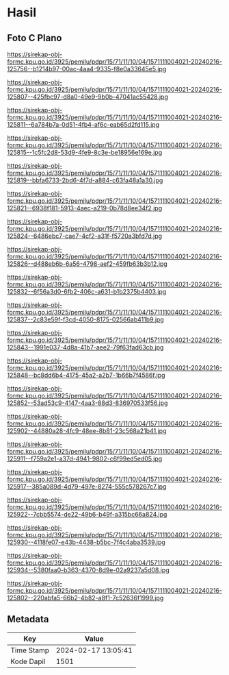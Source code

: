 # Hasil

## Foto C Plano

https://sirekap-obj-formc.kpu.go.id/3925/pemilu/pdpr/15/71/11/10/04/1571111004021-20240216-125756--b1214b97-00ac-4aa4-9335-f8e0a33645e5.jpg

https://sirekap-obj-formc.kpu.go.id/3925/pemilu/pdpr/15/71/11/10/04/1571111004021-20240216-125807--425fbc97-d8a0-49e9-9b0b-47041ac55428.jpg

https://sirekap-obj-formc.kpu.go.id/3925/pemilu/pdpr/15/71/11/10/04/1571111004021-20240216-125811--6a784b7a-0d51-4fb4-af6c-eab65d2fd115.jpg

https://sirekap-obj-formc.kpu.go.id/3925/pemilu/pdpr/15/71/11/10/04/1571111004021-20240216-125815--1c5fc2d8-53d9-4fe9-8c3e-be18956e169e.jpg

https://sirekap-obj-formc.kpu.go.id/3925/pemilu/pdpr/15/71/11/10/04/1571111004021-20240216-125819--bbfa6733-2bd6-4f7d-a884-c63fa48a1a30.jpg

https://sirekap-obj-formc.kpu.go.id/3925/pemilu/pdpr/15/71/11/10/04/1571111004021-20240216-125821--6938f181-5913-4aec-a219-0b78d8ee34f2.jpg

https://sirekap-obj-formc.kpu.go.id/3925/pemilu/pdpr/15/71/11/10/04/1571111004021-20240216-125824--6486ebc7-cae7-4cf2-a31f-f5720a3bfd7d.jpg

https://sirekap-obj-formc.kpu.go.id/3925/pemilu/pdpr/15/71/11/10/04/1571111004021-20240216-125826--d488eb6b-6a56-4798-aef2-459fb63b3b12.jpg

https://sirekap-obj-formc.kpu.go.id/3925/pemilu/pdpr/15/71/11/10/04/1571111004021-20240216-125832--6f56a3d0-6fb2-406c-a631-b1b2375b4403.jpg

https://sirekap-obj-formc.kpu.go.id/3925/pemilu/pdpr/15/71/11/10/04/1571111004021-20240216-125837--2c83e59f-f3cd-4050-8175-02566ab411b9.jpg

https://sirekap-obj-formc.kpu.go.id/3925/pemilu/pdpr/15/71/11/10/04/1571111004021-20240216-125843--1991e037-4d8a-41b7-aee2-79f63fad63cb.jpg

https://sirekap-obj-formc.kpu.go.id/3925/pemilu/pdpr/15/71/11/10/04/1571111004021-20240216-125848--bc8dd6b4-4175-45a2-a2b7-1b66b7f4586f.jpg

https://sirekap-obj-formc.kpu.go.id/3925/pemilu/pdpr/15/71/11/10/04/1571111004021-20240216-125852--53ad53c9-4147-4aa3-88d3-836970533f56.jpg

https://sirekap-obj-formc.kpu.go.id/3925/pemilu/pdpr/15/71/11/10/04/1571111004021-20240216-125902--44880a28-4fc9-48ee-8b81-23c568a21b41.jpg

https://sirekap-obj-formc.kpu.go.id/3925/pemilu/pdpr/15/71/11/10/04/1571111004021-20240216-125911--f759a2e1-a37d-4941-9802-c6f99ed5ed05.jpg

https://sirekap-obj-formc.kpu.go.id/3925/pemilu/pdpr/15/71/11/10/04/1571111004021-20240216-125917--385a089d-4d79-497e-8274-555c578267c7.jpg

https://sirekap-obj-formc.kpu.go.id/3925/pemilu/pdpr/15/71/11/10/04/1571111004021-20240216-125922--7cbb5574-de22-49b6-b49f-a315bc66a824.jpg

https://sirekap-obj-formc.kpu.go.id/3925/pemilu/pdpr/15/71/11/10/04/1571111004021-20240216-125930--4118fe07-e43b-4438-b5bc-7f4c4aba3539.jpg

https://sirekap-obj-formc.kpu.go.id/3925/pemilu/pdpr/15/71/11/10/04/1571111004021-20240216-125934--5380faa0-b363-4370-8d9e-02a9237a5d08.jpg

https://sirekap-obj-formc.kpu.go.id/3925/pemilu/pdpr/15/71/11/10/04/1571111004021-20240216-125802--220abfa5-66b2-4b82-a8f1-7c52636f1999.jpg


## Metadata

| Key        | Value               |
| ---------- | ------------------- |
| Time Stamp | 2024-02-17 13:05:41 |
| Kode Dapil | 1501                |



